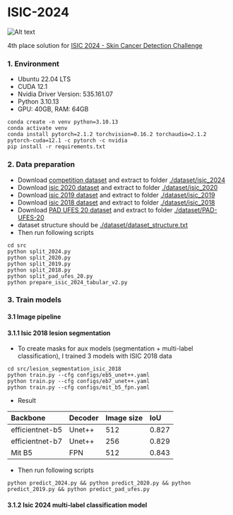 # ISIC-2024

![Alt text](https://www.googleapis.com/download/storage/v1/b/kaggle-user-content/o/inbox%2F4972760%2F169b1f691322233e7b31aabaf6716ff3%2Fex-tiles.png?generation=1717700538524806&alt=media "Optional Title")

4th place solution for [ISIC 2024 - Skin Cancer Detection Challenge](https://www.kaggle.com/competitions/isic-2024-challenge/overview)

### 1. Environment
- Ubuntu 22.04 LTS
- CUDA 12.1
- Nvidia Driver Version: 535.161.07
- Python 3.10.13
- GPU: 40GB, RAM: 64GB

```shell
conda create -n venv python=3.10.13
conda activate venv
conda install pytorch=2.1.2 torchvision=0.16.2 torchaudio=2.1.2 pytorch-cuda=12.1 -c pytorch -c nvidia
pip install -r requirements.txt
```

### 2. Data preparation
- Download [competition dataset](https://www.kaggle.com/competitions/isic-2024-challenge/data) and extract to folder [./dataset/isic_2024](./dataset/isic_2024)
- Download [isic 2020 dataset](https://challenge.isic-archive.com/data/#2020) and extract to folder [./dataset/isic_2020](./dataset/isic_2020)
- Download [isic 2019 dataset](https://challenge.isic-archive.com/data/#2019) and extract to folder [./dataset/isic_2019](./dataset/isic_2019)
- Download [isic 2018 dataset](https://challenge.isic-archive.com/data/#2018) and extract to folder [./dataset/isic_2018](./dataset/isic_2018)
- Download [PAD UFES 20 dataset](https://data.mendeley.com/datasets/zr7vgbcyr2/1) and extract to folder [./dataset/PAD-UFES-20](./dataset/PAD-UFES-20)
- dataset structure should be [./dataset/dataset_structure.txt](./dataset/dataset_structure.txt)
- Then run following scripts
```shell
cd src
python split_2024.py
python split_2020.py
python split_2019.py
python split_2018.py
python split_pad_ufes_20.py
python prepare_isic_2024_tabular_v2.py
```
### 3. Train models
#### 3.1 Image pipeline
#### 3.1.1 Isic 2018 lesion segmentation
- To create masks for aux models (segmentation + multi-label classification), I trained 3 models with ISIC 2018 data
```
cd src/lesion_segmentation_isic_2018
python train.py --cfg configs/eb5_unet++.yaml
python train.py --cfg configs/eb7_unet++.yaml
python train.py --cfg configs/mit_b5_fpn.yaml
```
- Result

| Backbone        | Decoder | Image size | IoU   |
| :-------------- | :------ | :--------- | :---- |
| efficientnet-b5 | Unet++  | 512        | 0.827 |
| efficientnet-b7 | Unet++  | 256        | 0.829 |
| Mit B5          | FPN     | 512        | 0.843 |

- Then run following scripts
```
python predict_2024.py && python predict_2020.py && python predict_2019.py && python predict_pad_ufes.py
```

#### 3.1.2 Isic 2024 multi-label classification model
